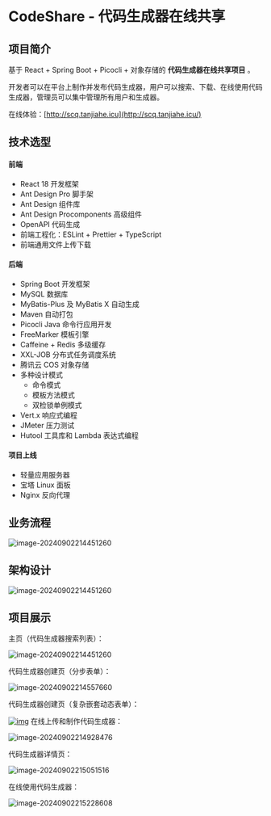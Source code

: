 # CodeShare - 代码生成器在线共享

## 项目简介



基于 React + Spring Boot + Picocli + 对象存储的 **代码生成器在线共享项目** 。

开发者可以在平台上制作并发布代码生成器，用户可以搜索、下载、在线使用代码生成器，管理员可以集中管理所有用户和生成器。

在线体验：[http://scq.tanjiahe.icu](http://scq.tanjiahe.icu/)

## 技术选型



#### 前端



- React 18 开发框架
- Ant Design Pro 脚手架
- Ant Design 组件库
- Ant Design Procomponents 高级组件
- OpenAPI 代码生成
- 前端工程化：ESLint + Prettier + TypeScript
- 前端通用文件上传下载

#### 后端



- Spring Boot 开发框架
- MySQL 数据库
- MyBatis-Plus 及 MyBatis X 自动生成
- Maven 自动打包
- Picocli Java 命令行应用开发
- FreeMarker 模板引擎
- Caffeine + Redis 多级缓存
- XXL-JOB 分布式任务调度系统
- 腾讯云 COS 对象存储
- 多种设计模式
  - 命令模式
  - 模板方法模式
  - 双检锁单例模式
- Vert.x 响应式编程
- JMeter 压力测试
- Hutool 工具库和 Lambda 表达式编程

#### 项目上线



- 轻量应用服务器
- 宝塔 Linux 面板
- Nginx 反向代理


## 业务流程


![image-20240902214451260](https://tcode-1318171279.cos.ap-guangzhou.myqcloud.com/github2_picture%2FSnipaste_2024-09-05_19-31-54.png)


## 架构设计


![image-20240902214451260](https://tcode-1318171279.cos.ap-guangzhou.myqcloud.com/generator_picture%2F1786358867286847489%2Fcodeshare%E6%9E%B6%E6%9E%84%E5%9B%BE.png)


## 项目展示



主页（代码生成器搜索列表）：

![image-20240902214451260](https://tcode-1318171279.cos.ap-guangzhou.myqcloud.com/github2_picture%2Fimage-20240902214451260.png)

代码生成器创建页（分步表单）：

![image-20240902214557660](https://tcode-1318171279.cos.ap-guangzhou.myqcloud.com/github2_picture%2Fimage-20240902214557660.png)

代码生成器创建页（复杂嵌套动态表单）：

[![img](https://camo.githubusercontent.com/4017aedc6ce25624ebc40b75bcc50a7d9ce0b4068f64182fa8c1ef3a6c2ec680/68747470733a2f2f7069632e797570692e6963752f312f696d616765253230283134292e706e67)](https://camo.githubusercontent.com/4017aedc6ce25624ebc40b75bcc50a7d9ce0b4068f64182fa8c1ef3a6c2ec680/68747470733a2f2f7069632e797570692e6963752f312f696d616765253230283134292e706e67)
在线上传和制作代码生成器：

![image-20240902214928476](https://tcode-1318171279.cos.ap-guangzhou.myqcloud.com/github2_picture%2Fimage-20240902214928476.png)

代码生成器详情页：

![image-20240902215051516](https://tcode-1318171279.cos.ap-guangzhou.myqcloud.com/github2_picture%2Fimage-20240902215051516.png)

在线使用代码生成器：

![image-20240902215228608](https://tcode-1318171279.cos.ap-guangzhou.myqcloud.com/github2_picture%2Fimage-20240902215228608.png)

